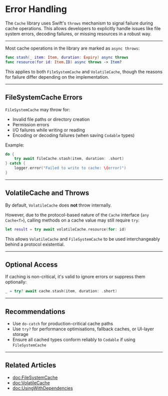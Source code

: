 # Error Handling

The `Cache` library uses Swift's `throws` mechanism to signal failure during cache operations. This allows developers to explicitly handle issues like file system errors, decoding failures, or missing resources in a robust way.

---

Most cache operations in the library are marked as `async throws`:

```swift
func stash(_ item: Item, duration: Expiry) async throws
func resource(for id: Item.ID) async throws -> Item?
```

This applies to both `FileSystemCache` and `VolatileCache`, though the reasons for failure differ depending on the implementation.

---

## FileSystemCache Errors

`FileSystemCache` may throw for:

- Invalid file paths or directory creation
- Permission errors
- I/O failures while writing or reading
- Encoding or decoding failures (when saving `Codable` types)

Example:

```swift
do {
    try await fileCache.stash(item, duration: .short)
} catch {
    logger.error("Failed to write to cache: \(error)")
}
```

---

## VolatileCache and Throws

By default, `VolatileCache` does **not** throw internally.

However, due to the protocol-based nature of the `Cache` interface (`any Cache<T>`), calling methods on a cache value may still require `try`:

```swift
let result = try await volatileCache.resource(for: id)
```

This allows `VolatileCache` and `FileSystemCache` to be used interchangeably behind a protocol existential.

---

## Optional Access

If caching is non-critical, it's valid to ignore errors or suppress them optionally:

```swift
_ = try? await cache.stash(item, duration: .short)
```

---

## Recommendations

- Use `do-catch` for production-critical cache paths
- Use `try?` for performance optimisations, fallback caches, or UI-layer storage
- Ensure all cached types conform reliably to `Codable` if using `FileSystemCache`

---

## Related Articles

- <doc:FileSystemCache>
- <doc:VolatileCache>
- <doc:UsingWithDependencies>
